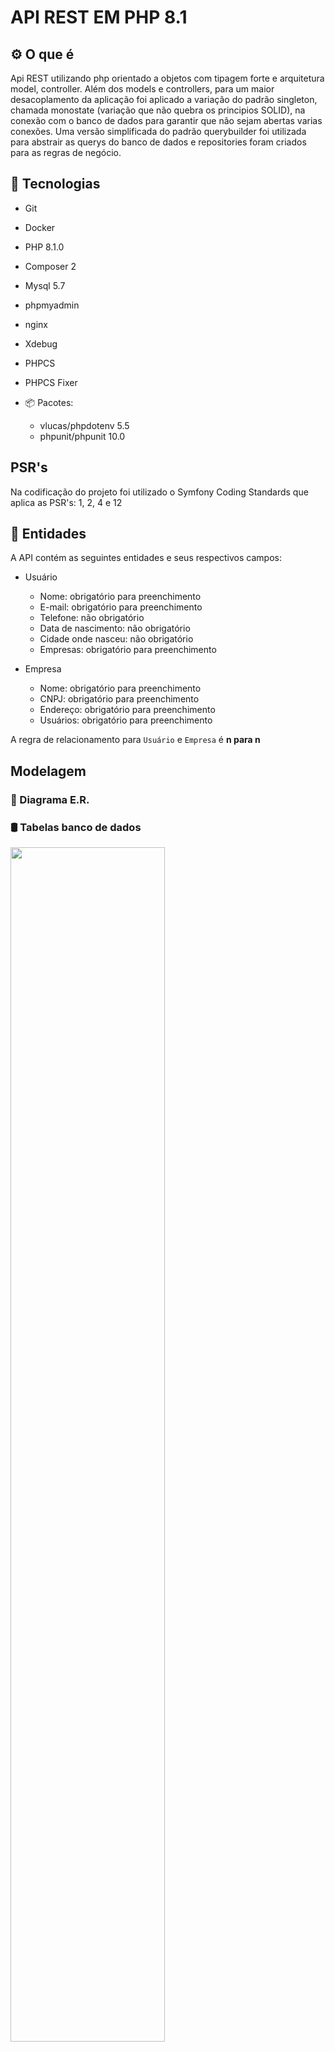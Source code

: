 # API REST EM PHP 8.1

## ⚙️ O que é

Api REST utilizando php orientado a objetos com tipagem forte e arquitetura model, controller. Além dos models e controllers, para um maior desacoplamento da aplicação foi aplicado a variação do padrão singleton, chamada monostate (variação que não quebra os principios SOLID), na conexão com o banco de dados para garantir que não sejam abertas varias conexões.
Uma versão simplificada do padrão querybuilder foi utilizada para abstrair as querys do banco de dados e repositories foram criados para as regras de negócio.

## 📌 Tecnologias

- Git
- Docker
- PHP 8.1.0
- Composer 2
- Mysql 5.7
- phpmyadmin
- nginx
- Xdebug
- PHPCS
- PHPCS Fixer

- 📦 Pacotes:

    - vlucas/phpdotenv 5.5
    - phpunit/phpunit 10.0

## PSR's

Na codificação do projeto foi utilizado o Symfony Coding Standards que aplica as PSR's: 1, 2, 4 e 12 

## 📝 Entidades

A API contém as seguintes entidades e seus respectivos campos:

- Usuário
    - Nome: obrigatório para preenchimento
    - E-mail: obrigatório para preenchimento
    - Telefone: não obrigatório
    - Data de nascimento: não obrigatório
    - Cidade onde nasceu: não obrigatório
    - Empresas: obrigatório para preenchimento

- Empresa
    - Nome: obrigatório para preenchimento
    - CNPJ: obrigatório para preenchimento
    - Endereço: obrigatório para preenchimento
    - Usuários: obrigatório para preenchimento

A regra de relacionamento para `Usuário` e `Empresa` é  __n para n__

## Modelagem

### 🔶 Diagrama E.R.

### 🛢 Tabelas banco de dados

<img src="db.png" width="70%">

## 👨‍🏫 Tutorial de como rodar a aplicação:

### Softwares necessários

- 🐳 Docker
- 👾 Docker-Compose

#### Paso a passo

- Instalando

    - Se possui o git instalado:

        - Clone o repositório em: https://github.com/MatheusHonorato/php-projeto-pessoal

    - Se não possui o git instalado:

        - Acesse:  https://github.com/MatheusHonorato/php-projeto-pessoal

        - Clique em: CODE > Download ZIP

- Rodando a api

    Após efetuar o download do projeto é necessário executar os seguintes passos:

    - Habilite a instalação do seu docker;
    - Acesse a raiz do projeto e rode: 'docker run build' para fazer o build do arquivo Dockerfile;
    - Copie o arquivo `.env-example` e renomeie para `.env`;
    - Após o build rode o comando: 'docker-compose up -d' para subir os containers, rodar a aplicação e o script build para criar as tabelas no banco e inserir dados default;
    - Acesse o bash do container php com o comando: 
    ```bash docker exec -ti app``` e rode o comando: ```bash composer install``` para instalar as dependencias do projeto;
    - Aguarde alguns segundos e acesse o servidor da aplicação que estará disponível em: http://localhost:8000;
    - Se ocorrer algum erro rode ```bash docker-compose ps``` e verifique a coluna `State` de cada container, se alguma não estiver como `Up` provavelmente alguma porta já está sendo utilizada no sistema,
para resolver de forma rapida e conseguir testar a aplicação altere as portas utilizadas pelos containers no arquivo docker-compose.yml, rode ```bash docker-compose down``` e inicie o processo novamente.
    - A API pode ser testada de maneira isolada em softwares como o insomnia ou postman.

- Rodando testes

    Para rodar os testes é necessário acessar o container docker onde o php está sendo interpretado utilizando o seguinte comando: ```bash docker exec -ti app bash```. Em seguinda execute o comando ```bash vendor/bin/phpunit tests/``` para rodar os testes.

    Para verificar a cobertura dos testes passe a flag ```bash --coverage-text```

- Rodando PHPCS

    Para rodar o PHP CS acesse o container app como descrito anteriormente e então execute: ```bash php vendor/bin/phpcs src``` & ```bash php vendor/bin/phpcs public```

- Rodando PHPCS Fixer

    Para rodar o PHP CS Fixer acesse o container app como descrito anteriormente e então execute: ```bash php vendor/bin/php-cs-fixer fix src``` & ```bash php vendor/bin/php-cs-fixer fix public```

# Rotas API:

## Companies

CompanyFind

    Método: GET

    Endereço: http://localhost:8000/companies/1

CompanyList

    Método: GET

    Endereço: http://localhost:8000/companies

CompanySearch

    Método: GET

    Endereço: http://localhost:8000/companies?name=empresa

CompanyCreate

    Método: POST

    Endereço: http://localhost:8000/companies

    JSON:

    {
        "name": "Empresa teste updaterrr",
        "cnpj": "12345600001",
        "address": "Rua exemplo",
        "user_ids": [1]
    }

CompanyUpdate

    Método: PUT

    Endereço: http://localhost:8000/companies/1

    JSON:

    {
        "name": "Empresa teste updaterrr",
        "cnpj": "12345600001",
        "address": "Rua exemplo",
        "user_ids": [1]
    }

CompanyDelete

    Método: DELETE

    Endeeço: http://localhost:8000/companies/1

## Users

UserFind

    Método: GET

    Endereço: http://localhost:8000/users/1

UserList

    Método: GET

    Endereço: http://localhost:8000/users

UserSearch

    Método: GET

    Endereço: http://localhost:8000/users?name=empresa

UserCreate

    Método: POST

    Endereço: http://localhost:8000/users

    JSON:

    {
        "name": "testek",
        "email": "testek@testekt.com",
        "date": "2020-05-05",
        "city": "moc",
        "phone": "3222222",
        "company_ids": [1]
    }

UserUpdate

    Método: PUT

    Endereço: http://localhost:8000/users/1

    JSON:

    {
        "name": "testek",
        "email": "testek@testekt.com",
        "date": "2020-05-05",
        "city": "moc",
        "phone": "3222222",
        "company_ids": [1]
    }

UserDelete

    Método: DELETE

    Endeeço: http://localhost:8000/users/1